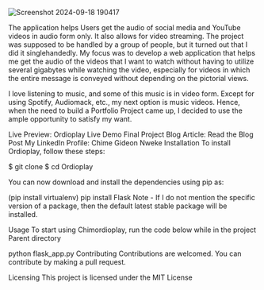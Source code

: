 ![Screenshot 2024-09-18 190417](https://github.com/user-attachments/assets/73973eb1-80d0-4e61-9916-c081491543e3)

The application helps Users get the audio of social media and YouTube videos in audio form only. It also allows for video streaming. The project was supposed to be handled by a group of people, but it turned out that I did it singlehandedly. My focus was to develop a web application that helps me get the audio of the videos that I want to watch without having to utilize several gigabytes while watching the video, especially for videos in which the entire message is conveyed without depending on the pictorial views.

I love listening to music, and some of this music is in video form. Except for using Spotify, Audiomack, etc., my next option is music videos. Hence, when the need to build a Portfolio Project came up, I decided to use the ample opportunity to satisfy my want.

Live Preview: Ordioplay Live Demo
Final Project Blog Article: Read the Blog Post
My LinkedIn Profile: Chime Gideon Nweke
Installation
To install Ordioplay, follow these steps:

$ git clone
$ cd Ordioplay

You can now download and install the dependencies using pip as:

(pip install virtualenv)
pip install Flask
Note - If I do not mention the specific version of a package, then the default latest stable package will be installed.

Usage
To start using Chimordioplay, run the code below while in the project Parent directory

python flask_app.py
Contributing
Contributions are welcomed. You can contribute by making a pull request.

Licensing
This project is licensed under the MIT License
